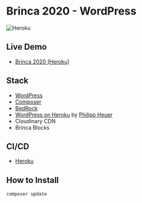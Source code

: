 # Brinca 2020 - WordPress

![Heroku](https://pyheroku-badge.herokuapp.com/?app=brinca-2020)

## Live Demo

- <a href="https://brinca-2020.herokuapp.com/">Brinca 2020 (Heroku)</a>

## Stack

- <a href="https://wordpress.org/">WordPress</a>
- <a href="http://getcomposer.org/">Composer</a>
- <a href="https://roots.io/bedrock/">BedRock</a>
- <a href="https://github.com/PhilippHeuer/wordpress-heroku">WordPress on Heroku</a> by <a href="https://github.com/PhilippHeuer/">Philipp Heuer</a>
- Cloudinary CDN
- Brinca Blocks


## CI/CD

- <a href="https://heroku.com/">Heroku</a>

## How to Install

```
composer update
```

